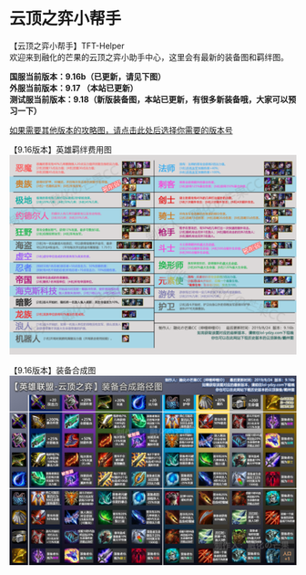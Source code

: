 # 云顶之弈小帮手
【云顶之弈小帮手】TFT-Helper  
欢迎来到融化的芒果的云顶之弈小助手中心，这里会有最新的装备图和羁绊图。  

**国服当前版本：9.16b（已更新，请见下图）**  
**外服当前版本：9.17 （本站已更新）**  
**测试服当前版本：9.18（新版装备图，本站已更新，有很多新装备哦，大家可以预习一下）**

[如果需要其他版本的攻略图，请点击此处后选择你需要的版本号](https://github.com/CuewarsTaner/TFT)  

【9.16版本】英雄羁绊费用图
![Image text](https://raw.githubusercontent.com/CuewarsTaner/TFT/master/9.16b/【9.16b版本】英雄羁绊费用图.png)

【9.16版本】装备合成图 
![Image text](https://raw.githubusercontent.com/CuewarsTaner/TFT/master/9.16b/【9.16b版本】装备合成图.png)
